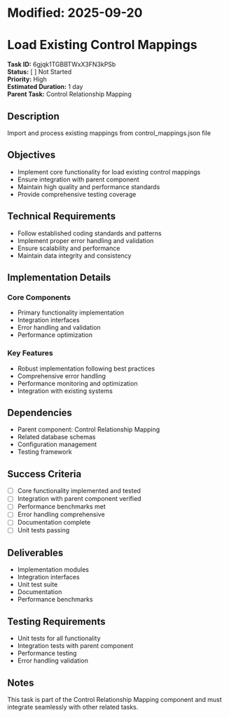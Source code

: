 # Modified: 2025-09-20

# Load Existing Control Mappings

**Task ID:** 6gjqk1TGBBTWxX3FN3kPSb  
**Status:** [ ] Not Started  
**Priority:** High  
**Estimated Duration:** 1 day  
**Parent Task:** Control Relationship Mapping

## Description
Import and process existing mappings from control_mappings.json file

## Objectives
- Implement core functionality for load existing control mappings
- Ensure integration with parent component
- Maintain high quality and performance standards
- Provide comprehensive testing coverage

## Technical Requirements
- Follow established coding standards and patterns
- Implement proper error handling and validation
- Ensure scalability and performance
- Maintain data integrity and consistency

## Implementation Details
### Core Components
- Primary functionality implementation
- Integration interfaces
- Error handling and validation
- Performance optimization

### Key Features
- Robust implementation following best practices
- Comprehensive error handling
- Performance monitoring and optimization
- Integration with existing systems

## Dependencies
- Parent component: Control Relationship Mapping
- Related database schemas
- Configuration management
- Testing framework

## Success Criteria
- [ ] Core functionality implemented and tested
- [ ] Integration with parent component verified
- [ ] Performance benchmarks met
- [ ] Error handling comprehensive
- [ ] Documentation complete
- [ ] Unit tests passing

## Deliverables
- Implementation modules
- Integration interfaces
- Unit test suite
- Documentation
- Performance benchmarks

## Testing Requirements
- Unit tests for all functionality
- Integration tests with parent component
- Performance testing
- Error handling validation

## Notes
This task is part of the Control Relationship Mapping component and must integrate seamlessly with other related tasks.

